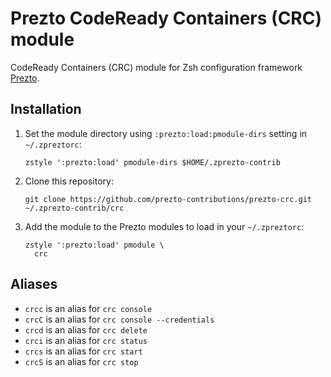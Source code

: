 # Prezto CodeReady Containers (CRC) module

CodeReady Containers (CRC) module for Zsh configuration framework [Prezto](https://github.com/sorin-ionescu/prezto).

## Installation

1. Set the module directory using `:prezto:load:pmodule-dirs` setting in `~/.zpreztorc`:
    ```
    zstyle ':prezto:load' pmodule-dirs $HOME/.zprezto-contrib
    ```

2. Clone this repository:
    ```
    git clone https://github.com/prezto-contributions/prezto-crc.git ~/.zprezto-contrib/crc
    ```

3. Add the module to the Prezto modules to load in your `~/.zpreztorc`:
    ```
    zstyle ':prezto:load' pmodule \
      crc
    ```

## Aliases

- `crcc` is an alias for `crc console`
- `crcC` is an alias for `crc console --credentials`
- `crcd` is an alias for `crc delete`
- `crci` is an alias for `crc status`
- `crcs` is an alias for `crc start`
- `crcS` is an alias for `crc stop`
